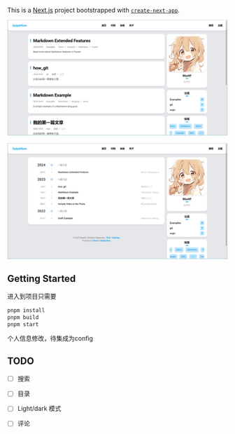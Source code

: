 This is a [Next.js](https://nextjs.org) project bootstrapped with [`create-next-app`](https://nextjs.org/docs/app/api-reference/cli/create-next-app).

![image-20250307102641167](./assets/image-20250307102641167.png)

![image-20250307102652636](./assets/image-20250307102705512.png)

## Getting Started

进入到项目只需要

```
pnpm install
pnpm build
pnpm start
```

个人信息修改，待集成为config

## TODO

- [ ] 搜索
- [ ] 目录
- [ ] Light/dark 模式
- [ ] 评论

